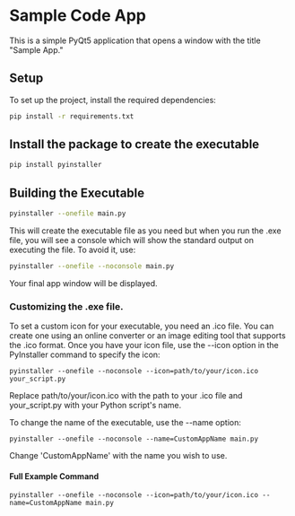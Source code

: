 # Sample Code App

This is a simple PyQt5 application that opens a window with the title "Sample App."

## Setup

To set up the project, install the required dependencies:

```bash
pip install -r requirements.txt
```

## Install the package to create the executable
```bash
pip install pyinstaller
```

## Building the Executable

```bash
pyinstaller --onefile main.py    
```
This will create the executable file as you need but when you run the .exe file, you will see a console which will show the standard output on executing the file. To avoid it, use:
```bash
pyinstaller --onefile --noconsole main.py
```
Your final app window will be displayed. 


### Customizing the .exe file.
To set a custom icon for your executable, you need an .ico file. You can create one using an online converter or an image editing tool that supports the .ico format.
Once you have your icon file, use the --icon option in the PyInstaller command to specify the icon:
```
pyinstaller --onefile --noconsole --icon=path/to/your/icon.ico your_script.py
```
Replace path/to/your/icon.ico with the path to your .ico file and your_script.py with your Python script's name.

To change the name of the executable, use the --name option:
```
pyinstaller --onefile --noconsole --name=CustomAppName main.py
```
Change 'CustomAppName' with the name you wish to use.

#### Full Example Command
```
pyinstaller --onefile --noconsole --icon=path/to/your/icon.ico --name=CustomAppName main.py
```
